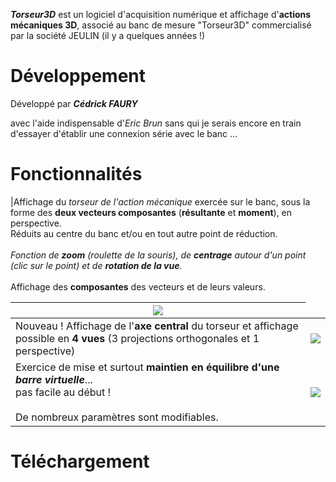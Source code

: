 _**Torseur3D**_ est un logiciel d'acquisition numérique et affichage d'**actions mécaniques 3D**, associé au banc de mesure "Torseur3D" commercialisé par la société JEULIN (il y a quelques années !)

# Développement #
Développé par _**Cédrick FAURY**_

avec l'aide indispensable d'_Eric Brun_
sans qui je serais encore en train d'essayer d'établir une connexion série avec le banc ...

# Fonctionnalités #
|Affichage du _torseur de l'action mécanique_ exercée sur le banc, sous la forme des **deux vecteurs composantes** (**résultante** et **moment**), en perspective.<br>Réduits au centre du banc et/ou en tout autre point de réduction.<br><br><i>Fonction de <b>zoom</b> (roulette de la souris), de <b>centrage</b> autour d'un point (clic sur le point) et de <b>rotation de la vue</b>.</i>  <br><br>Affichage des <b>composantes</b> des vecteurs et de leurs valeurs. <table><thead><th><img src='http://torseur3d.googlecode.com/svn/trunk/SiteWeb/Capture1.png' /></th></thead><tbody>
<tr><td>Nouveau ! Affichage de l'<b>axe central</b> du torseur et affichage possible en <b>4 vues</b> (3 projections orthogonales et 1 perspective)</td><td><img src='http://torseur3d.googlecode.com/svn/trunk/SiteWeb/Capture2.png' /></td></tr>
<tr><td>Exercice de mise et surtout <b>maintien en équilibre d'une <i>barre virtuelle</i></b>...<br>pas facile au début !<br><br>De nombreux paramètres sont modifiables. </td><td><img src='http://torseur3d.googlecode.com/svn/trunk/SiteWeb/Capture3.png' /></td></tr></tbody></table>

<h1>Téléchargement</h1>
